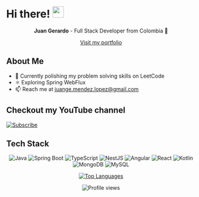 # Hi there! <img src="https://raw.githubusercontent.com/MartinHeinz/MartinHeinz/master/wave.gif" width="30px"/>

<p align="center">
  <strong>Juan Gerardo</strong> - Full Stack Developer from Colombia 🚀
</p>
<p align="center">
  <a href="https://www.juan-gerardo-mendez.digital">Visit my portfolio
 </a>
</p>

## About Me
- 🌱 Currently polishing my problem solving skills on LeetCode
- ⚛️ Exploring Spring WebFlux
- 📫 Reach me at [juange.mendez.lopez@gmail.com](mailto:juange.mendez.lopez@gmail.com)
## Checkout my YouTube channel
[![Subscribe](https://img.shields.io/badge/YouTube-Subscribe-red?style=for-the-badge&logo=youtube&logoColor=white)](https://www.youtube.com/@GerardCode)

## Tech Stack
<p align="center">
  <img src="https://img.icons8.com/color/48/000000/java-coffee-cup-logo.png" alt="Java"/>
  <img src="https://img.icons8.com/color/48/000000/spring-logo.png" alt="Spring Boot"/>
  <img src="https://img.icons8.com/color/48/000000/typescript.png" alt="TypeScript"/>
  <img src="https://img.icons8.com/color/48/000000/nestjs.png" alt="NestJS"/>
  <img src="https://img.icons8.com/color/48/000000/angularjs.png" alt="Angular"/>
  <img src="https://img.icons8.com/color/48/000000/react-native.png" alt="React"/>
  <img src="https://img.icons8.com/color/48/000000/kotlin.png" alt="Kotlin"/>
  <img src="https://img.icons8.com/color/48/000000/mongodb.png" alt="MongoDB"/>
  <img src="https://img.icons8.com/fluent/50/000000/mysql-logo.png" alt="MySQL"/>
</p>

<p align="center">
  <a href="https://github.com/Jmendezzz/github-readme-stats"><img alt="Top Languages" src="https://github-readme-stats.vercel.app/api/top-langs/?username=Jmendezzz&langs_count=8&count_private=true&layout=compact&theme=react&hide_border=true&bg_color=0D1117"/></a>
</p>

<p align="center">
  <img src="https://komarev.com/ghpvc/?username=Jmendezzz&color=blue" alt="Profile views"/>
</p>
